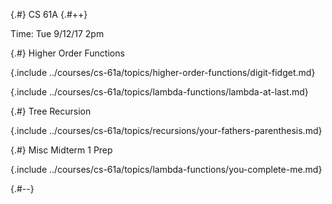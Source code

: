 
{.#} CS 61A
{.#++} 

Time: Tue 9/12/17 2pm

{.#} Higher Order Functions

{.include ../courses/cs-61a/topics/higher-order-functions/digit-fidget.md}

{.include ../courses/cs-61a/topics/lambda-functions/lambda-at-last.md}

{.#} Tree Recursion

{.include ../courses/cs-61a/topics/recursions/your-fathers-parenthesis.md}

{.#} Misc Midterm 1 Prep

{.include ../courses/cs-61a/topics/lambda-functions/you-complete-me.md}

{.#--}
